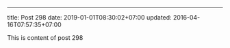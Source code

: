 ---
title: Post 298
date: 2019-01-01T08:30:02+07:00
updated: 2016-04-16T07:57:35+07:00

This is content of post 298